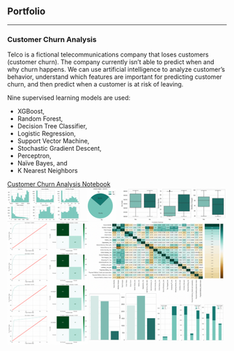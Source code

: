 ## Portfolio

---

### Customer Churn Analysis
Telco is a fictional telecommunications company that loses customers (customer churn). The company currently isn’t able to predict when and why churn happens. We can use artificial intelligence to analyze customer’s behavior, understand which features are important for predicting customer churn, and then predict when a customer is at risk of leaving. 

Nine supervised learning models are used: 
* XGBoost, 
* Random Forest, 
* Decision Tree Classifier, 
* Logistic Regression, 
* Support Vector Machine, 
* Stochastic Gradient Descent, 
* Perceptron, 
* Naïve Bayes, and 
* K Nearest Neighbors 

[Customer Churn Analysis Notebook](https://bliu920.github.io/notebooks/customer_churn_portfolio.html)
<img src="images/customer_churn_preview.png?raw=true"/>
